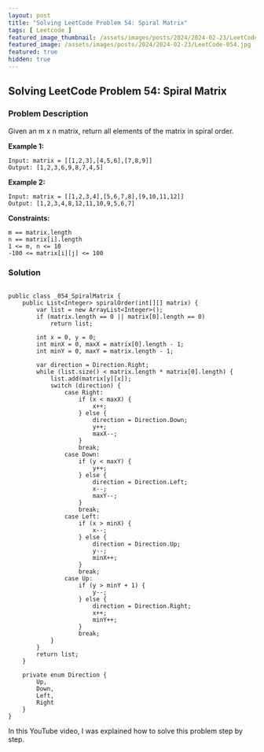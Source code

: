 ```yaml
---
layout: post
title: "Solving LeetCode Problem 54: Spiral Matrix"
tags: [ Leetcode ]
featured_image_thumbnail: /assets/images/posts/2024/2024-02-23/LeetCode-054.jpg
featured_image: /assets/images/posts/2024/2024-02-23/LeetCode-054.jpg
featured: true
hidden: true
---
```

## Solving LeetCode Problem 54: Spiral Matrix

### Problem Description

Given an m x n matrix, return all elements of the matrix in spiral order.

**Example 1:**
```
Input: matrix = [[1,2,3],[4,5,6],[7,8,9]]
Output: [1,2,3,6,9,8,7,4,5]
```
**Example 2:**
```
Input: matrix = [[1,2,3,4],[5,6,7,8],[9,10,11,12]]
Output: [1,2,3,4,8,12,11,10,9,5,6,7]
```
**Constraints:**
```
m == matrix.length
n == matrix[i].length
1 <= m, n <= 10
-100 <= matrix[i][j] <= 100
```
### Solution
<pre><code class="language-java">
public class _054_SpiralMatrix {
    public List&lt;Integer&gt; spiralOrder(int[][] matrix) {
        var list = new ArrayList&lt;Integer&gt;();
        if (matrix.length == 0 || matrix[0].length == 0)
            return list;

        int x = 0, y = 0;
        int minX = 0, maxX = matrix[0].length - 1;
        int minY = 0, maxY = matrix.length - 1;

        var direction = Direction.Right;
        while (list.size() &lt; matrix.length * matrix[0].length) {
            list.add(matrix[y][x]);
            switch (direction) {
                case Right:
                    if (x &lt; maxX) {
                        x++;
                    } else {
                        direction = Direction.Down;
                        y++;
                        maxX--;
                    }
                    break;
                case Down:
                    if (y &lt; maxY) {
                        y++;
                    } else {
                        direction = Direction.Left;
                        x--;
                        maxY--;
                    }
                    break;
                case Left:
                    if (x &gt; minX) {
                        x--;
                    } else {
                        direction = Direction.Up;
                        y--;
                        minX++;
                    }
                    break;
                case Up:
                    if (y &gt; minY + 1) {
                        y--;
                    } else {
                        direction = Direction.Right;
                        x++;
                        minY++;
                    }
                    break;
            }
        }
        return list;
    }

    private enum Direction {
        Up,
        Down,
        Left,
        Right
    }
}
</code></pre>

In this YouTube video, I was explained how to solve this problem step by step.
<div class="youtube" id="U-yDYZgMzSY"></div>
